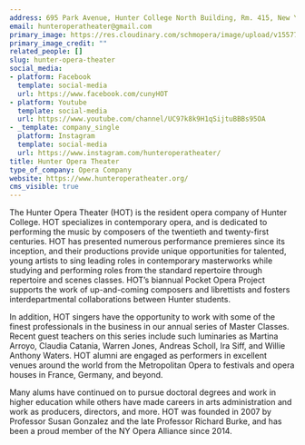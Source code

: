 ```yaml
---
address: 695 Park Avenue, Hunter College North Building, Rm. 415, New York, NY 10065
email: hunteroperatheater@gmail.com
primary_image: https://res.cloudinary.com/schmopera/image/upload/v1557799586/media/2019/05/22140936_1504811692938893_2970575698507664787_n.jpg
primary_image_credit: ""
related_people: []
slug: hunter-opera-theater
social_media:
- platform: Facebook
  template: social-media
  url: https://www.facebook.com/cunyHOT
- platform: Youtube
  template: social-media
  url: https://www.youtube.com/channel/UC97k8k9H1qSijtuBBBs95OA
- _template: company_single
  platform: Instagram
  template: social-media
  url: https://www.instagram.com/hunteroperatheater/
title: Hunter Opera Theater
type_of_company: Opera Company
website: https://www.hunteroperatheater.org/
cms_visible: true
---
```

The Hunter Opera Theater (HOT) is the resident opera company of Hunter College.  HOT specializes in contemporary opera, and is dedicated to performing the music by composers of the twentieth and twenty-first centuries.  HOT has presented numerous performance premieres since its inception, and their productions provide unique opportunities for talented, young artists to sing leading roles in contemporary masterworks while studying and performing roles from the standard repertoire through repertoire and scenes classes.  HOT’s biannual Pocket Opera Project supports the work of up-and-coming composers and librettists and fosters interdepartmental collaborations between Hunter students. 

In addition, HOT singers have the opportunity to work with some of the finest professionals in the business in our annual series of Master Classes.  Recent  guest teachers on this series include such luminaries as Martina Arroyo, Claudia Catania, Warren Jones, Andreas Scholl, Ira Siff, and Willie Anthony Waters. HOT alumni are engaged as performers in excellent venues around the world from the Metropolitan Opera to festivals and opera houses in France, Germany, and beyond.  

Many alums have continued on to pursue doctoral degrees and work in higher education while others have made careers in arts administration and work as producers, directors, and more. HOT was founded in 2007 by Professor Susan Gonzalez and the late Professor Richard Burke, and has been a proud member of the NY Opera Alliance since 2014.
